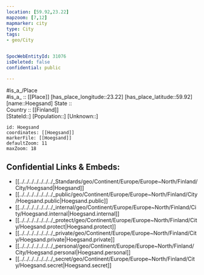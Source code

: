 ```yaml
---
location: [59.92,23.22] 
mapzoom: [7,12] 
mapmarker: city 
type: City
tags:
- geo/City


SpocWebEntityId: 31076
isDeleted: false
confidential: public

---
```

#is_a_/Place  
#is_a_ :: [[Place]] 
[has_place_longitude::23.22] 
[has_place_latitude::59.92] 
[name::Hoegsand] 
State ::  
Country :: [[Finland]]  
[StateId::] 
[Population::] 
[Unknown::] 


```leaflet
id: Hoegsand
coordinates: [[Hoegsand]] 
markerFile: [[Hoegsand]] 
defaultZoom: 11 
maxZoom: 18
```


## Confidential Links & Embeds: 
- [[../../../../../../../_Standards/geo/Continent/Europe/Europe~North/Finland/City/Hoegsand|Hoegsand]] 
- [[../../../../../../../_public/geo/Continent/Europe/Europe~North/Finland/City/Hoegsand.public|Hoegsand.public]] 
- [[../../../../../../../_internal/geo/Continent/Europe/Europe~North/Finland/City/Hoegsand.internal|Hoegsand.internal]] 
- [[../../../../../../../_protect/geo/Continent/Europe/Europe~North/Finland/City/Hoegsand.protect|Hoegsand.protect]] 
- [[../../../../../../../_private/geo/Continent/Europe/Europe~North/Finland/City/Hoegsand.private|Hoegsand.private]] 
- [[../../../../../../../_personal/geo/Continent/Europe/Europe~North/Finland/City/Hoegsand.personal|Hoegsand.personal]] 
- [[../../../../../../../_secret/geo/Continent/Europe/Europe~North/Finland/City/Hoegsand.secret|Hoegsand.secret]] 
